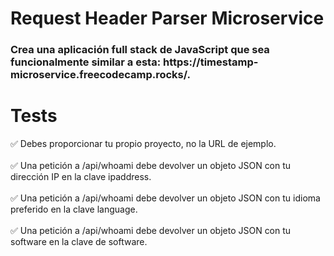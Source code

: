 # Request Header Parser Microservice

<h3>Crea una aplicación full stack de JavaScript que sea funcionalmente similar a esta: https://timestamp-microservice.freecodecamp.rocks/.</h3>

#

# Tests

✅ Debes proporcionar tu propio proyecto, no la URL de ejemplo.<br><br>
✅ Una petición a /api/whoami debe devolver un objeto JSON con tu dirección IP en la clave ipaddress.<br><br>
✅ Una petición a /api/whoami debe devolver un objeto JSON con tu idioma preferido en la clave language.<br><br>
✅ Una petición a /api/whoami debe devolver un objeto JSON con tu software en la clave de software.<br><br>

